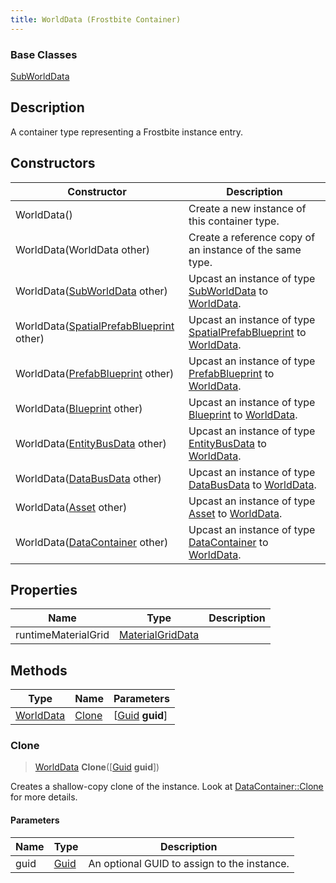 ```yaml
---
title: WorldData (Frostbite Container)
---
```

### Base Classes

[SubWorldData](SubWorldData)

## Description

A container type representing a Frostbite instance entry.

## Constructors

| Constructor                                                          | Description                                                                                               |
| -------------------------------------------------------------------- | --------------------------------------------------------------------------------------------------------- |
| WorldData()                                                          | Create a new instance of this container type.                                                             |
| WorldData(WorldData other)                                           | Create a reference copy of an instance of the same type.                                                  |
| WorldData([SubWorldData](SubWorldData) other)                        | Upcast an instance of type [SubWorldData](SubWorldData) to [WorldData](WorldData).                        |
| WorldData([SpatialPrefabBlueprint](SpatialPrefabBlueprint) other)    | Upcast an instance of type [SpatialPrefabBlueprint](SpatialPrefabBlueprint) to [WorldData](WorldData).    |
| WorldData([PrefabBlueprint](PrefabBlueprint) other)                  | Upcast an instance of type [PrefabBlueprint](PrefabBlueprint) to [WorldData](WorldData).                  |
| WorldData([Blueprint](Blueprint) other)                              | Upcast an instance of type [Blueprint](Blueprint) to [WorldData](WorldData).                              |
| WorldData([EntityBusData](EntityBusData) other)                      | Upcast an instance of type [EntityBusData](EntityBusData) to [WorldData](WorldData).                      |
| WorldData([DataBusData](DataBusData) other)                          | Upcast an instance of type [DataBusData](DataBusData) to [WorldData](WorldData).                          |
| WorldData([Asset](Asset) other)                                      | Upcast an instance of type [Asset](Asset) to [WorldData](WorldData).                                      |
| WorldData([DataContainer](/vext/ref/cls/shr/datacontainer) other) | Upcast an instance of type [DataContainer](/vext/ref/cls/shr/datacontainer) to [WorldData](WorldData). |

## Properties

| Name                | Type                                 | Description |
| ------------------- | ------------------------------------ | ----------- |
| runtimeMaterialGrid | [MaterialGridData](MaterialGridData) |             |

## Methods

| Type                   | Name            | Parameters                                     |
| ---------------------- | --------------- | ---------------------------------------------- |
| [WorldData](WorldData) | [Clone](#clone) | \[[Guid](/vext/ref/cls/shr/guid) **guid**\] |

### Clone

> [WorldData](WorldData) **Clone**(\[[Guid](/vext/ref/cls/shr/guid) **guid**\])

Creates a shallow-copy clone of the instance. Look at [DataContainer::Clone](/vext/ref/cls/shr/datacontainer#clone) for more details.

#### Parameters

| Name | Type         | Description                                 |
| ---- | ------------ | ------------------------------------------- |
| guid | [Guid](Guid) | An optional GUID to assign to the instance. |

